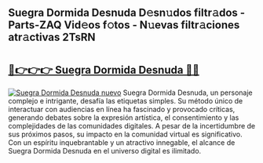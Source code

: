 ## Suegra Dormida Desnuda D𝚎sn𝚞dos filtr𝚊dos - Parts-ZAQ Vid𝚎os f𝚘tos - N𝚞evas filtr𝚊ciones atr𝚊ctivas 2TsRN

# <h2><a href="http://mbbk2d.tromn.icu/?c=Suegra+Dormida+Desnuda">🔗👉👉👉 Suegra Dormida Desnuda 🔗🔗</a></h2>

[![Suegra Dormida Desnuda nuevo](https://i.imgur.com/pEAQMta.gif)](http://mbbk2d.tromn.icu/?c=Suegra+Dormida+Desnuda)
Suegra Dormida Desnuda, un personaje complejo e intrigante, desafía las etiquetas simples. Su método único de interactuar con audiencias en línea ha fascinado y provocado críticas, generando debates sobre la expresión artística, el consentimiento y las complejidades de las comunidades digitales. A pesar de la incertidumbre de sus próximos pasos, su impacto en la comunidad virtual es significativo. Con un espíritu inquebrantable y un atractivo innegable, el alcance de Suegra Dormida Desnuda en el universo digital es ilimitado.
